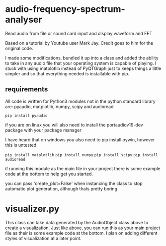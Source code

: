 # audio-frequency-spectrum-analyser
Read audio from file or sound card input and display waveform and FFT

Based on a tutorial by Youtube user Mark Jay. Credit goes to him for the original code.

I made some modifications, bundled it up into a class and added the ability to take in any audio file that your operating system is capable of playing. I stuck with using matplotlib instead of PyQTGraph just to keeps things a little simpler and so that everything needed is installable with pip.

## requirements
All code is written for Python3
modules not in the python standard library are: pyaudio, matplotlib, numpy, scipy and audioread

`pip install pyaudio`

if you are on linux you will also need to install the portaudiov19-dev package with your package manager

I have heard that on windows you also need to pip install pywin, however this is untested

`pip install matplotlib`
`pip install numpy`
`pip install scipy`
`pip install audioread`

if running this module as the main file in your project there is some example code at the bottom to help get you started.

you can pass 'create_plot=False' when instancing the class to stop automatic plot generation, although thats pretty boring

# visualizer.py
This class can take data generated by the AudioObject class above to create a visualization. Just like above, you can run this as your main project file as their is some example code at the bottom. I plan on adding different styles of visualization at a later point. 
